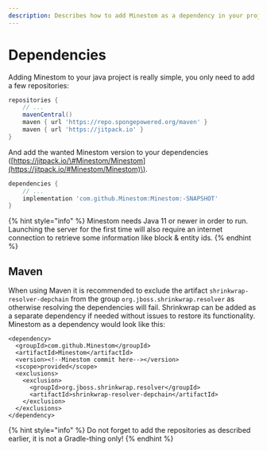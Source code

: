 ```yaml
---
description: Describes how to add Minestom as a dependency in your project.
---
```


# Dependencies

Adding Minestom to your java project is really simple, you only need to add a few repositories:

```groovy
repositories {
    // ...
    mavenCentral()
    maven { url 'https://repo.spongepowered.org/maven' }
    maven { url 'https://jitpack.io' }
}
```

And add the wanted Minestom version to your dependencies \([https://jitpack.io/\#Minestom/Minestom](https://jitpack.io/#Minestom/Minestom)\).

```groovy
dependencies {
    // ...
    implementation 'com.github.Minestom:Minestom:-SNAPSHOT'
}
```

{% hint style="info" %}
Minestom needs Java 11 or newer in order to run. Launching the server for the first time will also require an internet connection to retrieve some information like block & entity ids.
{% endhint %}

## Maven

When using Maven it is recommended to exclude the artifact `shrinkwrap-resolver-depchain` from the group `org.jboss.shrinkwrap.resolver` as otherwise resolving the dependencies will fail. Shrinkwrap can be added as a separate dependency if needed without issues to restore its functionality. Minestom as a dependency would look like this:

```markup
<dependency>
  <groupId>com.github.Minestom</groupId>
  <artifactId>Minestom</artifactId>
  <version><!--Minestom commit here--></version>
  <scope>provided</scope>
  <exclusions>
    <exclusion>
      <groupId>org.jboss.shrinkwrap.resolver</groupId>
      <artifactId>shrinkwrap-resolver-depchain</artifactId>
    </exclusion>
  </exclusions>
</dependency>
```

{% hint style="info" %}
Do not forget to add the repositories as described earlier, it is not a Gradle-thing only!
{% endhint %}

